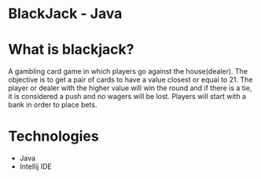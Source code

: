 # BlackJack - Java

# What is blackjack?
A gambling card game in which players go against the house(dealer). The objective is to get a pair of cards to have a value closest or equal to 21. The player or dealer with the higher value will win the round and if there is a tie, it is considered a push and no wagers will be lost. Players will start with a bank in order to place bets.

# Technologies
  * Java
  * Intellij IDE
  
